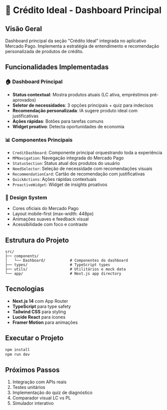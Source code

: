 # 🎯 Crédito Ideal - Dashboard Principal

## Visão Geral
Dashboard principal da seção "Crédito Ideal" integrada no aplicativo Mercado Pago. Implementa a estratégia de entendimento e recomendação personalizada de produtos de crédito.

## Funcionalidades Implementadas

### 🏠 Dashboard Principal
- **Status contextual**: Mostra produtos atuais (LC ativa, empréstimos pré-aprovados)
- **Seletor de necessidades**: 3 opções principais + quiz para indecisos
- **Recomendação personalizada**: IA sugere produto ideal com justificativas
- **Ações rápidas**: Botões para tarefas comuns
- **Widget proativo**: Detecta oportunidades de economia

### 📊 Componentes Principais
- `CreditDashboard`: Componente principal orquestrando toda a experiência
- `MPNavigation`: Navegação integrada do Mercado Pago
- `StatusSection`: Status atual dos produtos do usuário
- `NeedSelector`: Seleção de necessidade com recomendações visuais
- `RecommendationCard`: Cartão de recomendação com justificativas
- `QuickActions`: Ações rápidas contextuais
- `ProactiveWidget`: Widget de insights proativos

### 🎨 Design System
- Cores oficiais do Mercado Pago
- Layout mobile-first (max-width: 448px)
- Animações suaves e feedback visual
- Acessibilidade com foco e contraste

## Estrutura do Projeto
```
src/
├── components/
│   └── Dashboard/           # Componentes do dashboard
├── types/                   # TypeScript types
├── utils/                   # Utilitários e mock data
└── app/                     # Next.js app directory
```

## Tecnologias
- **Next.js 14** com App Router
- **TypeScript** para type safety
- **Tailwind CSS** para styling
- **Lucide React** para ícones
- **Framer Motion** para animações

## Executar o Projeto
```bash
npm install
npm run dev
```

## Próximos Passos
1. Integração com APIs reais
2. Testes unitários
3. Implementação do quiz de diagnóstico
4. Comparador visual LC vs PL
5. Simulador interativo
